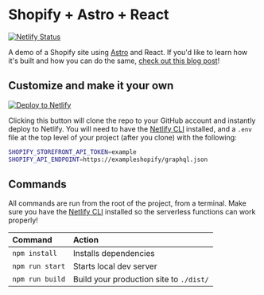 # Shopify + Astro + React

[![Netlify Status](https://api.netlify.com/api/v1/badges/00c79ab2-364d-4c1d-923b-ed0a9a3b4d2b/deploy-status)](https://app.netlify.com/sites/shopify-astro/deploys)

A demo of a Shopify site using [Astro](https://astro.build) and React. If you'd like to learn how it's built and how you can do the same, [check out this blog post](https://dev.to/netlify/build-a-modern-shopping-site-with-astro-and-serverless-functions-5326)!

## Customize and make it your own

[![Deploy to Netlify](https://www.netlify.com/img/deploy/button.svg)](https://app.netlify.com/start/deploy?repository=https://github.com/cassidoo/shopify-react-astro)

Clicking this button will clone the repo to your GitHub account and instantly deploy to Netlify. You will need to have the [Netlify CLI](https://cli.netlify.com/) installed, and a `.env` file at the top level of your project (after you clone) with the following:

```bash
SHOPIFY_STOREFRONT_API_TOKEN=example
SHOPIFY_API_ENDPOINT=https://exampleshopify/graphql.json
```

## Commands

All commands are run from the root of the project, from a terminal. Make sure you have the [Netlify CLI](https://docs.netlify.com/cli/get-started/) installed so the serverless functions can work properly!

| Command         | Action                                  |
| :-------------- | :-------------------------------------- |
| `npm install`   | Installs dependencies                   |
| `npm run start` | Starts local dev server                 |
| `npm run build` | Build your production site to `./dist/` |
